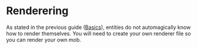 # Renderering

As stated in the previous guide ([Basics](./Basics.md)), entities do not automagically know how to render themselves. You will need to create your own renderer file so you can render your own mob. 